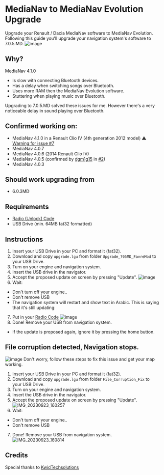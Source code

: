 # MediaNav to MediaNav Evolution Upgrade
Upgrade your Renault / Dacia MediaNav software to MediaNav Evolution.
Following this guide you'll upgrade your navigation system's software to 7.0.5.MD.
![image](https://github.com/m-a-x-s-e-e-l-i-g/MediaNav-to-Evolution-Upgrade/assets/7907436/a577d32b-5f15-4ec3-ada5-168c7cdaa149)

## Why?
MediaNav 4.1.0
- Is slow with connecting Bluetooth devices.
- Has a delay when switching songs over Bluetooth.
- Uses more RAM then the MediaNav Evolution software.
- Stuttering when playing music over Bluetooth.

Upgrading to 7.0.5.MD solved these issues for me.
However there's a very noticeable delay in sound playing over Bluetooth. 

## Confirmed working on:
- MediaNav 4.1.0 in a Renault Clio IV (4th generation 2012 model) ⚠️ [Warning for issue #7](https://github.com/m-a-x-s-e-e-l-i-g/MediaNav-to-Evolution-Upgrade/issues/7) 
- MediaNav 4.0.7
- MediaNav 4.0.6 (2014 Renault Clio IV) 
- MediaNav 4.0.5 (confirmed by [dgm1g15](https://github.com/dgm1g15) in [#2](https://github.com/m-a-x-s-e-e-l-i-g/MediaNav-to-Evolution-Upgrade/issues/2))
- MediaNav 4.0.3

## Should work upgrading from
- 6.0.3MD

## Requirements
- [Radio (Unlock) Code](Radio_Code.md)
- USB Drive (min. 64MB fat32 formatted)

## Instructions
1. Insert your USB Drive in your PC and format it (fat32).
2. Download and copy `upgrade.lgu` from folder `Upgrade_705MD_FavreMod` to your USB Drive.
3. Turn on your engine and navigation system.
4. Insert the USB drive in the navigator.
5. Accept the proposed update on screen by pressing "Update".
![image](https://github.com/m-a-x-s-e-e-l-i-g/MediaNav-to-Evolution-Upgrade/assets/7907436/f6c4c973-9e4f-4b43-bdbd-22483569360e)
6. Wait:
- Don't turn off your engine..
- Don't remove USB
- The navigation system will restart and show text in Arabic. This is saying that it's still updating
7. Put in your [Radio Code](Radio_Code.md)
![image](https://github.com/m-a-x-s-e-e-l-i-g/MediaNav-to-Evolution-Upgrade/assets/7907436/8de202e5-76a7-4ea1-82c1-564a44a67d4c)
8. Done! Remove your USB from navigation system.
 - If the update is proposed again, ignore it by pressing the home button.

## File corruption detected, Navigation stops.
![image](https://github.com/m-a-x-s-e-e-l-i-g/MediaNav-to-Evolution-Upgrade/assets/7907436/2b02517f-0dcd-4b1c-9d88-365673a7c797)
Don't worry, follow these steps to fix this issue and get your map working.
1. Insert your USB Drive in your PC and format it (fat32).
2. Download and copy `upgrade.lgu` from folder `File_Corruption_Fix` to your USB Drive.
3. Turn on your engine and navigation system.
4. Insert the USB drive in the navigator.
5. Accept the proposed update on screen by pressing "Update".
![IMG_20230923_160257](https://github.com/m-a-x-s-e-e-l-i-g/MediaNav-to-Evolution-Upgrade/assets/7907436/9b5df73a-a9a6-4805-a77a-5ee12a240145)
6. Wait:
- Don't turn off your engine..
- Don't remove USB
7. Done! Remove your USB from navigation system.
![IMG_20230923_160814](https://github.com/m-a-x-s-e-e-l-i-g/MediaNav-to-Evolution-Upgrade/assets/7907436/5a04b222-7003-40cc-846e-2b8603e753ef)

## Credits
Special thanks to [KwidTechsolutions](https://www.youtube.com/@KwidTechsolutions1)
